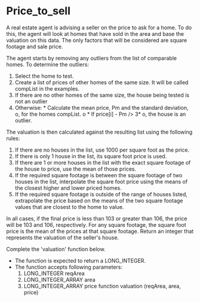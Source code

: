 # Price_to_sell
A real estate agent is advising a seller on the price to ask for a home. To do this, the agent will look at homes that have sold in the area and base the valuation on this data. The only factors that will be considered are square footage and sale price.

The agent starts by removing any outliers from the list of comparable homes. 
To determine the outliers:  
  1. Select the home to test.
  2. Create a list of prices of other homes of the same size. It will be called compList in the examples. 
  3. If there are no other homes of the same size, the house being tested is not an outlier
  4. Otherwise: 
              * Calculate the mean price, Pm and the standard deviation, o, for the homes compList. o
              * lf price[i] - Pm /> 3* o, the house is an outlier.
              
The valuation is then calculated against the resulting list using the following rules: 
1. If there are no houses in the list, use 1000 per square foot as the price.
2. If there is only 1 house in the list, its square foot price is used.
3. If there are 1 or more houses in the list with the exact square footage of the house to price, use the mean of those prices.
4. If the required square footage is between the square footage of two houses in the list, interpolate the square foot price using the means of the closest higher and lower priced homes.
5. If the required square footage is outside of the range of houses listed, extrapolate the price based on the means of the two square footage values that are closest to the home to value.

In all cases, if the final price is less than 103 or greater than 106, the price will be 103 and 106, respectively. For any square footage, the square foot price is the mean of the prices at that square footage. Return an integer that represents the valuation of the seller's house. 

Complete the 'valuation' function below. 
* The function is expected to return a LONG_INTEGER. 
* The function accepts following parameters: 
   1. LONG_INTEGER reqArea 
   2. LONG_INTEGER_ARRAY area 
   3. LONG_INTEGER_ARRAY price 
function valuation (reqArea, area, price)
